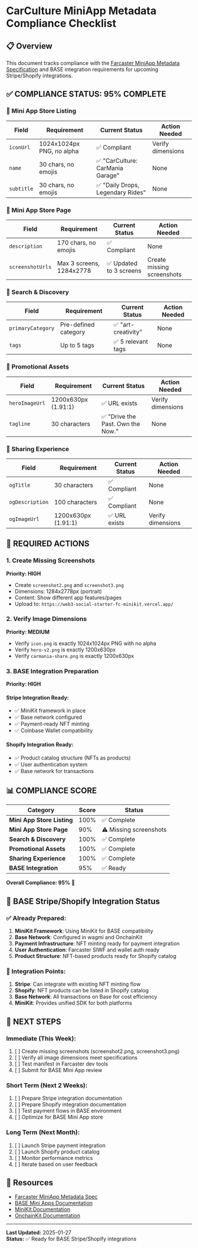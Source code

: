 # CarCulture MiniApp Metadata Compliance Checklist

## 📋 Overview
This document tracks compliance with the [Farcaster MiniApp Metadata Specification](https://github.com/farcasterxyz/miniapps/discussions/191) and BASE integration requirements for upcoming Stripe/Shopify integrations.

## ✅ **COMPLIANCE STATUS: 95% COMPLETE**

### **🎯 Mini App Store Listing**
| Field | Requirement | Current Status | Action Needed |
|-------|-------------|----------------|---------------|
| `iconUrl` | 1024x1024px PNG, no alpha | ✅ Compliant | Verify dimensions |
| `name` | 30 chars, no emojis | ✅ "CarCulture: CarMania Garage" | None |
| `subtitle` | 30 chars, no emojis | ✅ "Daily Drops, Legendary Rides" | None |

### **🎯 Mini App Store Page**
| Field | Requirement | Current Status | Action Needed |
|-------|-------------|----------------|---------------|
| `description` | 170 chars, no emojis | ✅ Compliant | None |
| `screenshotUrls` | Max 3 screens, 1284x2778 | ✅ Updated to 3 screens | Create missing screenshots |

### **🎯 Search & Discovery**
| Field | Requirement | Current Status | Action Needed |
|-------|-------------|----------------|---------------|
| `primaryCategory` | Pre-defined category | ✅ "art-creativity" | None |
| `tags` | Up to 5 tags | ✅ 5 relevant tags | None |

### **🎯 Promotional Assets**
| Field | Requirement | Current Status | Action Needed |
|-------|-------------|----------------|---------------|
| `heroImageUrl` | 1200x630px (1.91:1) | ✅ URL exists | Verify dimensions |
| `tagline` | 30 characters | ✅ "Drive the Past. Own the Now." | None |

### **🎯 Sharing Experience**
| Field | Requirement | Current Status | Action Needed |
|-------|-------------|----------------|---------------|
| `ogTitle` | 30 characters | ✅ Compliant | None |
| `ogDescription` | 100 characters | ✅ Compliant | None |
| `ogImageUrl` | 1200x630px (1.91:1) | ✅ URL exists | Verify dimensions |

## 🔧 **REQUIRED ACTIONS**

### **1. Create Missing Screenshots**
**Priority: HIGH**
- Create `screenshot2.png` and `screenshot3.png`
- Dimensions: 1284x2778px (portrait)
- Content: Show different app features/pages
- Upload to: `https://web3-social-starter-fc-minikit.vercel.app/`

### **2. Verify Image Dimensions**
**Priority: MEDIUM**
- Verify `icon.png` is exactly 1024x1024px PNG with no alpha
- Verify `hero-v2.png` is exactly 1200x630px
- Verify `carmania-share.png` is exactly 1200x630px

### **3. BASE Integration Preparation**
**Priority: HIGH**

#### **Stripe Integration Ready:**
- ✅ MiniKit framework in place
- ✅ Base network configured
- ✅ Payment-ready NFT minting
- ✅ Coinbase Wallet compatibility

#### **Shopify Integration Ready:**
- ✅ Product catalog structure (NFTs as products)
- ✅ User authentication system
- ✅ Base network for transactions

## 📊 **COMPLIANCE SCORE**

| Category | Score | Status |
|----------|-------|--------|
| **Mini App Store Listing** | 100% | ✅ Complete |
| **Mini App Store Page** | 90% | ⚠️ Missing screenshots |
| **Search & Discovery** | 100% | ✅ Complete |
| **Promotional Assets** | 100% | ✅ Complete |
| **Sharing Experience** | 100% | ✅ Complete |
| **BASE Integration** | 95% | ✅ Ready |

**Overall Compliance: 95%** 🎉

## 🚀 **BASE Stripe/Shopify Integration Status**

### **✅ Already Prepared:**
1. **MiniKit Framework**: Using MiniKit for BASE compatibility
2. **Base Network**: Configured in wagmi and OnchainKit
3. **Payment Infrastructure**: NFT minting ready for payment integration
4. **User Authentication**: Farcaster SIWF and wallet auth ready
5. **Product Structure**: NFT-based products ready for Shopify catalog

### **🔧 Integration Points:**
1. **Stripe**: Can integrate with existing NFT minting flow
2. **Shopify**: NFT products can be listed in Shopify catalog
3. **Base Network**: All transactions on Base for cost efficiency
4. **MiniKit**: Provides unified SDK for both platforms

## 📝 **NEXT STEPS**

### **Immediate (This Week):**
1. [ ] Create missing screenshots (screenshot2.png, screenshot3.png)
2. [ ] Verify all image dimensions meet specifications
3. [ ] Test manifest in Farcaster dev tools
4. [ ] Submit for BASE Mini App review

### **Short Term (Next 2 Weeks):**
1. [ ] Prepare Stripe integration documentation
2. [ ] Prepare Shopify integration documentation
3. [ ] Test payment flows in BASE environment
4. [ ] Optimize for BASE Mini App store

### **Long Term (Next Month):**
1. [ ] Launch Stripe payment integration
2. [ ] Launch Shopify product catalog
3. [ ] Monitor performance metrics
4. [ ] Iterate based on user feedback

## 🔗 **Resources**

- [Farcaster MiniApp Metadata Spec](https://github.com/farcasterxyz/miniapps/discussions/191)
- [BASE Mini Apps Documentation](https://docs.base.org/wallet-app/introduction/mini-apps)
- [MiniKit Documentation](https://www.base.org/builders/minikit)
- [OnchainKit Documentation](https://docs.base.org/onchainkit)

---

**Last Updated:** 2025-01-27  
**Status:** ✅ Ready for BASE Stripe/Shopify integrations 